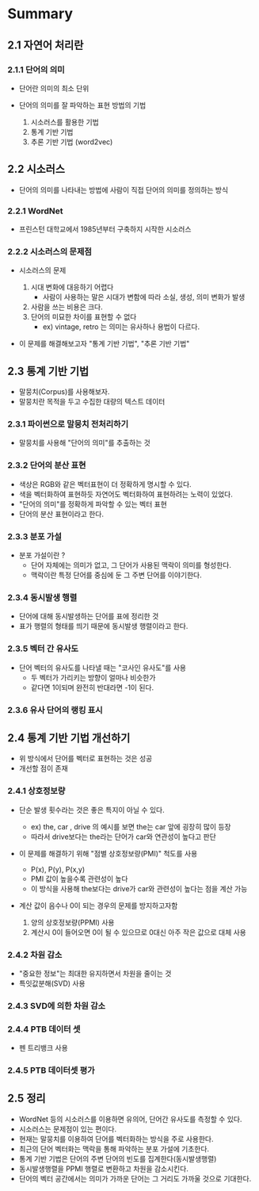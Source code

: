 # Summary

## 2.1 자연어 처리란

### 2.1.1 단어의 의미

- 단어란 의미의 최소 단위 

- 단어의 의미를 잘 파악하는 표현 방법의 기법
    1. 시소러스를 활용한 기법
    2. 통계 기반 기법
    3. 추론 기반 기법 (word2vec)

## 2.2 시소러스 

- 단어의 의미를 나타내는 방법에 사람이 직접 단어의 의미를 정의하는 방식 

### 2.2.1 WordNet

- 프린스턴 대학교에서 1985년부터 구축하지 시작한 시소러스

### 2.2.2 시소러스의 문제점

- 시소러스의 문제 
    1. 시대 변화에 대응하기 어렵다 
        * 사람이 사용하는 말은 시대가 변함에 따라 소실, 생성, 의미 변화가 발생 
    2. 사람을 쓰는 비용은 크다.
    3. 단어의 미묘한 차이를 표현할 수 없다
        * ex) vintage, retro 는 의미는 유사하나 용법이 다르다.

- 이 문제를 해결해보고자 "통계 기반 기법", "추론 기반 기법"


## 2.3 통계 기반 기법

- 말뭉치(Corpus)를 사용해보자.
- 말뭉치란 목적을 두고 수집한 대량의 텍스트 데이터

### 2.3.1 파이썬으로 말뭉치 전처리하기 

- 말뭉치를 사용해 "단어의 의미"를 추출하는 것

### 2.3.2 단어의 분산 표현 

- 색상은 RGB와 같은 벡터표현이 더 정확하게 명시할 수 있다.
- 색을 벡터화하여 표현하듯 자연어도 벡터화하여 표현하려는 노력이 있었다.
- "단어의 의미"를 정확하게 파악할 수 있는 벡터 표현
- 단어의 분산 표현이라고 한다. 


### 2.3.3 분포 가설 

- 분포 가설이란 ?
    * 단어 자체에는 의미가 없고, 그 단어가 사용된 맥락이 의미를 형성한다. 
    * 맥락이란 특정 단어를 중심에 둔 그 주변 단어를 이야기한다.


### 2.3.4 동시발생 행렬 

- 단어에 대해 동시발생하는 단어를 표에 정리한 것 
- 표가 행렬의 형태를 띄기 때문에 동시발생 행렬이라고 한다. 


### 2.3.5 벡터 간 유사도 

- 단어 벡터의 유사도를 나타낼 때는 "코사인 유사도"를 사용
    * 두 벡터가 가리키는 방향이 얼마나 비슷한가
    * 같다면 1이되며 완전히 반대라면 -1이 된다. 


### 2.3.6 유사 단어의 랭킹 표시 


## 2.4 통계 기반 기법 개선하기 

- 위 방식에서 단어를 벡터로 표현하는 것은 성공
- 개선할 점이 존재 


### 2.4.1 상호정보량

- 단순 발생 횟수라는 것은 좋은 특지이 아닐 수 있다.
    * ex) the, car , drive 의 예시를 보면 the는 car 앞에 굉장히 많이 등장 
    * 따라서 drive보다는 the라는 단어가 car와 연관성이 높다고 판단

- 이 문제를 해결하기 위해 "점별 상호정보량(PMI)" 척도를 사용
    * P(x), P(y), P(x,y)
    * PMI 값이 높을수록 관련성이 높다 
    * 이 방식을 사용해 the보다는 drive가 car와 관련성이 높다는 점을 계산 가능 

- 계산 값이 음수나 0이 되는 경우의 문제를 방지하고자함
    1. 양의 상호정보량(PPMI) 사용
    2. 계산시 0이 들어오면 0이 될 수 있으므로 0대신 아주 작은 값으로 대체 사용 


### 2.4.2 차원 감소 

- "중요한 정보"는 최대한 유지하면서 차원을 줄이는 것 
- 특잇값분해(SVD) 사용 


### 2.4.3 SVD에 의한 차원 감소 

### 2.4.4 PTB 데이터 셋 

- 펜 트리뱅크 사용 

### 2.4.5 PTB 데이터셋 평가 


## 2.5 정리 

- WordNet 등의 시소러스를 이용하면 유의어, 단어간 유사도를 측정할 수 있다.
- 시소러스는 문제점이 있는 편이다.
- 현재는 말뭉치를 이용하여 단어를 벡터화하는 방식을 주로 사용한다.
- 최근의 단어 벡터화는 맥락을 통해 파악하는 분포 가설에 기초한다.
- 통계 기반 기법은 단어의 주변 단어의 빈도를 집계한다(동시발생행렬)
- 동시발생행렬을 PPMI 행렬로 변환하고 차원을 감소시킨다.
- 단어의 벡터 공간에서는 의미가 가까운 단어는 그 거리도 가까울 것으로 기대한다. 